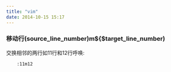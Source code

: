 ```yaml
---
title: "vim"
date: 2014-10-15 15:17
---
```


### 移动行$($source_line_number)m${$target_line_number)
交换相邻的两行如11行和12行呼唤:
``` bash
    :11m12
```
